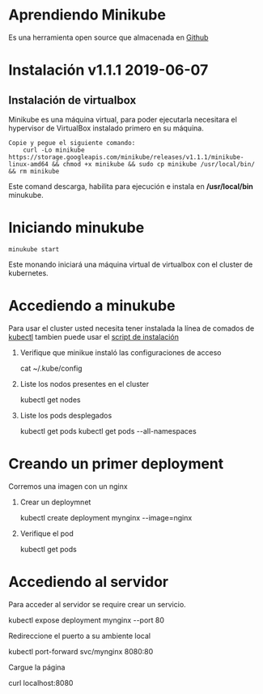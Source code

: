 # Aprendiendo Minikube

Es una herramienta open source que almacenada en [Github](https://github.com/kubernetes/minikube)

# Instalación v1.1.1 2019-06-07

## Instalación de virtualbox

Minikube es una máquina virtual, para poder ejecutarla necesitara el hypervisor de VirtualBox instalado primero en su máquina.
	
	Copie y pegue el siguiente comando:
        curl -Lo minikube https://storage.googleapis.com/minikube/releases/v1.1.1/minikube-linux-amd64 && chmod +x minikube && sudo cp minikube /usr/local/bin/ && rm minikube

Este comand descarga, habilita para ejecución e instala en **/usr/local/bin** minukube.

# Iniciando minukube

	minukube start

Este monando iniciará una máquina virtual de virtualbox con el cluster de kubernetes.

# Accediendo a minukube

Para usar el cluster usted necesita tener instalada la línea de comados de [kubectl](https://kubernetes.io/es/docs/tasks/tools/install-kubectl/#instalar-kubectl)
tambien puede usar el [script de instalación](scripts/install_kubectl.sh)

1) Verifique que minikue instaló las configuraciones de acceso

   cat ~/.kube/config

2) Liste los nodos presentes en el cluster

   kubectl get nodes

3) Liste los pods desplegados

   kubectl get pods
   kubectl get pods --all-namespaces
   
# Creando un primer deployment

Corremos una imagen con un nginx

1) Crear un deploymnet

   kubectl create deployment mynginx --image=nginx

2) Verifique el pod
  
   kubectl get pods

# Accediendo al servidor

Para acceder al servidor se require crear un servicio.

   kubectl expose deployment mynginx --port 80

Redireccione el puerto a su ambiente local

   kubectl port-forward svc/mynginx 8080:80

Cargue la página	

   curl localhost:8080
  


